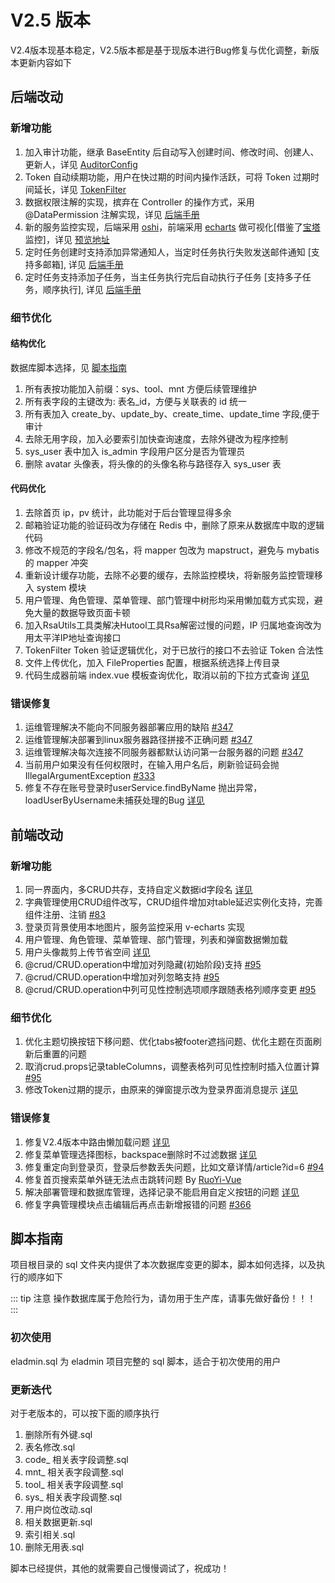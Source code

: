 # V2.5 版本

V2.4版本现基本稳定，V2.5版本都是基于现版本进行Bug修复与优化调整，新版本更新内容如下

## 后端改动
### 新增功能
1. 加入审计功能，继承 BaseEntity 后自动写入创建时间、修改时间、创建人、更新人，详见 [AuditorConfig](https://github.com/elunez/eladmin/blob/master/eladmin-common/src/main/java/me/zhengjie/config/AuditorConfig.java)
2. Token 自动续期功能，用户在快过期的时间内操作活跃，可将 Token 过期时间延长，详见 [TokenFilter](https://github.com/elunez/eladmin/blob/master/eladmin-system/src/main/java/me/zhengjie/modules/security/security/TokenFilter.java)
3. 数据权限注解的实现，摈弃在 Controller 的操作方式，采用 @DataPermission 注解实现，详见 [后端手册](https://el-admin.vip/guide/hdsc.html#%E6%B3%A8%E8%A7%A3%E6%96%B9%E5%BC%8F)
4. 新的服务监控实现，后端采用 [oshi](https://github.com/oshi/oshi)，前端采用 [echarts](https://v-charts.js.org/#/) 做可视化[借鉴了[宝塔](https://www.bt.cn/)监控]，详见 [预览地址](https://el-admin.xin/monitor/server)
5. 定时任务创建时支持添加异常通知人，当定时任务执行失败发送邮件通知 [支持多邮箱], 详见 [后端手册](http://localhost:8080/guide/hdsc.html#%E5%AE%9A%E6%97%B6%E4%BB%BB%E5%8A%A1)
6. 定时任务支持添加子任务，当主任务执行完后自动执行子任务 [支持多子任务，顺序执行], 详见 [后端手册](http://localhost:8080/guide/hdsc.html#%E5%AE%9A%E6%97%B6%E4%BB%BB%E5%8A%A1)
### 细节优化
#### 结构优化
数据库脚本选择，见 [脚本指南](https://el-admin.vip/version/V2.5.html#%E8%84%9A%E6%9C%AC%E6%8C%87%E5%8D%97)

1. 所有表按功能加入前缀：sys、tool、mnt 方便后续管理维护
2. 所有表字段的主键改为: 表名_id，方便与关联表的 id 统一
3. 所有表加入 create_by、update_by、create_time、update_time 字段,便于审计
4. 去除无用字段，加入必要索引加快查询速度，去除外键改为程序控制
5. sys_user 表中加入 is_admin 字段用户区分是否为管理员
6. 删除 avatar 头像表，将头像的的头像名称与路径存入 sys_user 表
#### 代码优化
1. 去除首页 ip，pv 统计，此功能对于后台管理显得多余
2. 邮箱验证功能的验证码改为存储在 Redis 中，删除了原来从数据库中取的逻辑代码
3. 修改不规范的字段名/包名，将 mapper 包改为 mapstruct，避免与 mybatis 的 mapper 冲突
4. 重新设计缓存功能，去除不必要的缓存，去除监控模块，将新服务监控管理移入 system 模块
5. 用户管理、角色管理、菜单管理、部门管理中树形均采用懒加载方式实现，避免大量的数据导致页面卡顿
6. 加入RsaUtils工具类解决Hutool工具Rsa解密过慢的问题，IP 归属地查询改为用太平洋IP地址查询接口
7. TokenFilter Token 验证逻辑优化，对于已放行的接口不去验证 Token 合法性
8. 文件上传优化，加入 FileProperties 配置，根据系统选择上传目录
9. 代码生成器前端 index.vue 模板查询优化，取消以前的下拉方式查询 [详见](https://github.com/elunez/eladmin/commit/9de236d692037cebbfbfe65013b63721c42f2e9f)
### 错误修复
1. 运维管理解决不能向不同服务器部署应用的缺陷 [#347](https://github.com/elunez/eladmin/issues/347)
2. 运维管理解决部署到linux服务器路径拼接不正确问题 [#347](https://github.com/elunez/eladmin/issues/347)
3. 运维管理解决每次连接不同服务器都默认访问第一台服务器的问题 [#347](https://github.com/elunez/eladmin/issues/347)
4. 当前用户如果没有任何权限时，在输入用户名后，刷新验证码会抛IllegalArgumentException [#333](https://github.com/elunez/eladmin/pull/333)
5. 修复不存在账号登录时userService.findByName 抛出异常，loadUserByUsername未捕获处理的Bug [详见](https://github.com/elunez/eladmin/commit/c4ddacc77dd335d387cbe5e5205fafa9ba2472c4)

<InArticleAdsense
    data-ad-client="ca-pub-3964897280370772"
    data-ad-slot="8192154900">
</InArticleAdsense>

## 前端改动
### 新增功能
1. 同一界面内，多CRUD共存，支持自定义数据id字段名 [详见](https://github.com/elunez/eladmin-web/blob/master/src/components/Crud/crud.js)
2. 字典管理使用CRUD组件改写，CRUD组件增加对table延迟实例化支持，完善组件注册、注销 [#83](https://github.com/elunez/eladmin-web/pull/83)
3. 登录页背景使用本地图片，服务监控采用 v-echarts 实现
4. 用户管理、角色管理、菜单管理、部门管理，列表和弹窗数据懒加载 
5. 用户头像裁剪上传节省空间 [详见](https://github.com/elunez/eladmin-web/commit/dcf931def897319999e7b94302328753690826d0)
6. @crud/CRUD.operation中增加对列隐藏(初始阶段)支持 [#95](https://github.com/elunez/eladmin-web/pull/95)
7. @crud/CRUD.operation中增加对列忽略支持 [#95](https://github.com/elunez/eladmin-web/pull/95)
8. @crud/CRUD.operation中列可见性控制选项顺序跟随表格列顺序变更 [#95](https://github.com/elunez/eladmin-web/pull/95)
### 细节优化
1. 优化主题切换按钮下移问题、优化tabs被footer遮挡问题、优化主题在页面刷新后重置的问题
2. 取消crud.props记录tableColumns，调整表格列可见性控制时插入位置计算 [#95](https://github.com/elunez/eladmin-web/pull/95)
3. 修改Token过期的提示，由原来的弹窗提示改为登录界面消息提示 [详见](https://github.com/elunez/eladmin-web/commit/ecf4ef987e0275acdb6c9d84426c96453b7b072b)
### 错误修复
1. 修复V2.4版本中路由懒加载问题 [详见](https://github.com/elunez/eladmin-web/commit/a07ac182351fdcca755707a2836636ab475e3ba3)
2. 修复菜单管理选择图标，backspace删除时不过滤数据 [详见](https://github.com/elunez/eladmin-web/commit/68bfa0df7448e144061db18d441df1b95eacc44a)
3. 修复重定向到登录页，登录后参数丢失问题，比如文章详情/article?id=6 [#94](https://github.com/elunez/eladmin-web/pull/94)
4. 修复首页搜索菜单外链无法点击跳转问题 By [RuoYi-Vue](https://gitee.com/y_project/RuoYi-Vue/commit/4cb4de86dbdd30a7d1382233b6c01265185a8261)
5. 解决部署管理和数据库管理，选择记录不能启用自定义按钮的问题 [详见](https://github.com/elunez/eladmin-web/commit/8393f7404697d7c8ea4fb314f7659b5926631f37)
6. 修复字典管理模块点击编辑后再点击新增报错的问题 [#366](https://github.com/elunez/eladmin/issues/366)
## 脚本指南
项目根目录的 sql 文件夹内提供了本次数据库变更的脚本，脚本如何选择，以及执行的顺序如下

::: tip 注意
操作数据库属于危险行为，请勿用于生产库，请事先做好备份！！！
:::

### 初次使用
eladmin.sql 为 eladmin 项目完整的 sql 脚本，适合于初次使用的用户
### 更新迭代
对于老版本的，可以按下面的顺序执行

1. 删除所有外键.sql
2. 表名修改.sql
3. code_ 相关表字段调整.sql
4. mnt_ 相关表字段调整.sql
5. tool_ 相关表字段调整.sql
6. sys_ 相关表字段调整.sql
7. 用户岗位改动.sql
8. 相关数据更新.sql
9. 索引相关.sql
10. 删除无用表.sql

脚本已经提供，其他的就需要自己慢慢调试了，祝成功！
